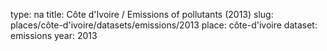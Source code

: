 type: na
title: Côte d'Ivoire / Emissions of pollutants (2013)
slug: places/côte-d'ivoire/datasets/emissions/2013
place: côte-d'ivoire
dataset: emissions
year: 2013

